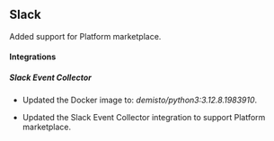 ## Slack

Added support for Platform marketplace.

#### Integrations

##### Slack Event Collector
- Updated the Docker image to: *demisto/python3:3.12.8.1983910*.




- Updated the Slack Event Collector integration to support Platform marketplace.

